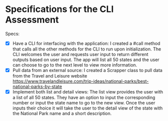 # Specifications for the CLI Assessment

Specs:
- [x] Have a CLI for interfacing with the application: I created a #call method that calls all the other methods for the CLI to run upon initialization. The CLI welcomes the user and requests user input to return different outputs based on user input. The app will list all 50 states and the user can choose to go to the next level to view more information.
- [x] Pull data from an external source: I created a Scrapper class to pull data from the Travel and Leisure website https://www.travelandleisure.com/trip-ideas/national-parks/best-national-parks-by-state
- [x] Implement both list and detail views: The list view provides the user with a list of all 50 states. They have an option to input the corresponding number or input the state name to go to the new view. Once the user inputs their choice it will take the user to the detail view of the state with the National Park name and a short description.
